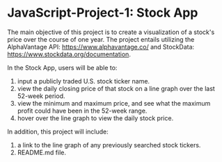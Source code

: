 # JavaScript-Project-1: Stock App

The main objective of this project is to create a visualization of a stock's price over the course of one year. The project entails utilizing the AlphaVantage API: https://www.alphavantage.co/ and StockData: https://www.stockdata.org/documentation.

In the Stock App, users will be able to:
1) input a publicly traded U.S. stock ticker name.
2) view the daily closing price of that stock on a line graph over the last 52-week period.
3) view the minimum and maximum price, and see what the maximum profit could have been in the 52-week range.
4) hover over the line graph to view the daily stock price.

In addition, this project will include:

1) a link to the line graph of any previously searched stock tickers.
2) README.md file.
